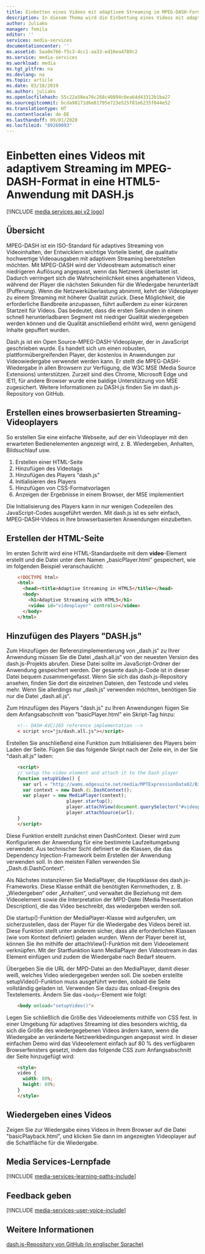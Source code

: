 ```yaml
---
title: Einbetten eines Videos mit adaptivem Streaming im MPEG-DASH-Format in eine HTML5-Anwendung mit DASH.js | Microsoft-Dokumentation
description: In diesem Thema wird die Einbettung eines Videos mit adaptivem Streaming im MPEG-DASH-Format mithilfe von DASH.js in eine HTML5-Anwendung erläutert.
author: Juliako
manager: femila
editor: ''
services: media-services
documentationcenter: ''
ms.assetid: 5aa0e7b6-f5c3-4cc1-aa33-ed16ea4780c2
ms.service: media-services
ms.workload: media
ms.tgt_pltfrm: na
ms.devlang: na
ms.topic: article
ms.date: 03/18/2019
ms.author: juliako
ms.openlocfilehash: 55c22a58ea76c268c40894c0ea64d43312b1ba27
ms.sourcegitcommit: bcda98171d6e81795e723e525f81e6235f044e52
ms.translationtype: HT
ms.contentlocale: de-DE
ms.lasthandoff: 09/01/2020
ms.locfileid: "89269093"
---
```

# <a name="embedding-an-mpeg-dash-adaptive-streaming-video-in-an-html5-application-with-dashjs"></a>Einbetten eines Videos mit adaptivem Streaming im MPEG-DASH-Format in eine HTML5-Anwendung mit DASH.js

[!INCLUDE [media services api v2 logo](./includes/v2-hr.md)] 

## <a name="overview"></a>Übersicht
MPEG-DASH ist ein ISO-Standard für adaptives Streaming von Videoinhalten, der Entwicklern wichtige Vorteile bietet, die qualitativ hochwertige Videoausgaben mit adaptivem Streaming bereitstellen möchten. Mit MPEG-DASH wird der Videostream automatisch einer niedrigeren Auflösung angepasst, wenn das Netzwerk überlastet ist. Dadurch verringert sich die Wahrscheinlichkeit eines angehaltenen Videos, während der Player die nächsten Sekunden für die Wiedergabe herunterlädt (Pufferung). Wenn die Netzwerküberlastung abnimmt, kehrt der Videoplayer zu einem Streaming mit höherer Qualität zurück. Diese Möglichkeit, die erforderliche Bandbreite anzupassen, führt außerdem zu einer kürzeren Startzeit für Videos. Das bedeutet, dass die ersten Sekunden in einem schnell herunterladbaren Segment mit niedriger Qualität wiedergegeben werden können und die Qualität anschließend erhöht wird, wenn genügend Inhalte gepuffert wurden.

Dash.js ist ein Open Source-MPEG-DASH-Videoplayer, der in JavaScript geschrieben wurde. Es handelt sich um einen robusten, plattformübergreifenden Player, der kostenlos in Anwendungen zur Videowiedergabe verwendet werden kann. Er stellt die MPEG-DASH-Wiedergabe in allen Browsern zur Verfügung, die W3C MSE (Media Source Extensions) unterstützen. Zurzeit sind dies Chrome, Microsoft Edge und IE11, für andere Browser wurde eine baldige Unterstützung von MSE zugesichert. Weitere Informationen zu DASH.js finden Sie im dash.js-Repository von GitHub.

## <a name="creating-a-browser-based-streaming-video-player"></a>Erstellen eines browserbasierten Streaming-Videoplayers
So erstellen Sie eine einfache Webseite, auf der ein Videoplayer mit den erwarteten Bedienelementen angezeigt wird, z. B. Wiedergeben, Anhalten, Bildsuchlauf usw.

1. Erstellen einer HTML-Seite
2. Hinzufügen des Videotags
3. Hinzufügen des Players "dash.js"
4. Initialisieren des Players
5. Hinzufügen von CSS-Formatvorlagen
6. Anzeigen der Ergebnisse in einem Browser, der MSE implementiert

Die Initialisierung des Players kann in nur wenigen Codezeilen des JavaScript-Codes ausgeführt werden. Mit dash.js ist es sehr einfach, MPEG-DASH-Videos in Ihre browserbasierten Anwendungen einzubetten.

## <a name="creating-the-html-page"></a>Erstellen der HTML-Seite
Im ersten Schritt wird eine HTML-Standardseite mit dem **video**-Element erstellt und die Datei unter dem Namen „basicPlayer.html“ gespeichert, wie im folgenden Beispiel veranschaulicht:

```html
    <!DOCTYPE html>
    <html>
      <head><title>Adaptive Streaming in HTML5</title></head>
      <body>
        <h1>Adaptive Streaming with HTML5</h1>
        <video id="videoplayer" controls></video>
      </body>
    </html>
```

## <a name="adding-the-dashjs-player"></a>Hinzufügen des Players "DASH.js"
Zum Hinzufügen der Referenzimplementierung von „dash.js“ zu Ihrer Anwendung müssen Sie die Datei „dash.all.js“ von der neuesten Version des dash.js-Projekts abrufen. Diese Datei sollte im JavaScript-Ordner der Anwendung gespeichert werden. Der gesamte dash.js-Code ist in dieser Datei bequem zusammengefasst. Wenn Sie sich das dash.js-Repository ansehen, finden Sie dort die einzelnen Dateien, den Testcode und vieles mehr. Wenn Sie allerdings nur „dash.js“ verwenden möchten, benötigen Sie nur die Datei „dash.all.js“.

Zum Hinzufügen des Players "dash.js" zu Ihren Anwendungen fügen Sie dem Anfangsabschnitt von "basicPlayer.html" ein Skript-Tag hinzu:

```html
    <!-- DASH-AVC/265 reference implementation -->
    < script src="js/dash.all.js"></script>
```

Erstellen Sie anschließend eine Funktion zum Initialisieren des Players beim Laden der Seite. Fügen Sie das folgende Skript nach der Zeile ein, in der Sie "dash.all.js" laden:

```html
    <script>
    // setup the video element and attach it to the Dash player
    function setupVideo() {
      var url = "http://wams.edgesuite.net/media/MPTExpressionData02/BigBuckBunny_1080p24_IYUV_2ch.ism/manifest(format=mpd-time-csf)";
      var context = new Dash.di.DashContext();
      var player = new MediaPlayer(context);
                      player.startup();
                      player.attachView(document.querySelector("#videoplayer"));
                      player.attachSource(url);
    }
    </script>
```

Diese Funktion erstellt zunächst einen DashContext. Dieser wird zum Konfigurieren der Anwendung für eine bestimmte Laufzeitumgebung verwendet. Aus technischer Sicht definiert er die Klassen, die das Dependency Injection-Framework beim Erstellen der Anwendung verwenden soll. In den meisten Fällen verwenden Sie „Dash.di.DashContext“.

Als Nächstes instanziieren Sie MediaPlayer, die Hauptklasse des dash.js-Frameworks. Diese Klasse enthält die benötigten Kernmethoden, z. B. „Wiedergeben“ oder „Anhalten“, und verwaltet die Beziehung mit dem Videoelement sowie die Interpretation der MPD-Datei (Media Presentation Description), die das Video beschreibt, das wiedergeben werden soll.

Die startup()-Funktion der MediaPlayer-Klasse wird aufgerufen, um sicherzustellen, dass der Player für die Wiedergabe des Videos bereit ist. Diese Funktion stellt unter anderem sicher, dass alle erforderlichen Klassen (wie vom Kontext definiert) geladen wurden. Wenn der Player bereit ist, können Sie ihn mithilfe der attachView()-Funktion mit dem Videoelement verknüpfen. Mit der Startfunktion kann MediaPlayer den Videostream in das Element einfügen und zudem die Wiedergabe nach Bedarf steuern.

Übergeben Sie die URL der MPD-Datei an den MediaPlayer, damit dieser weiß, welches Video wiedergegeben werden soll. Die soeben erstellte setupVideo()-Funktion muss ausgeführt werden, sobald die Seite vollständig geladen ist. Verwenden Sie dazu das onload-Ereignis des Textelements. Ändern Sie das `<body>`-Element wie folgt:

```html
    <body onload="setupVideo()">
```

Legen Sie schließlich die Größe des Videoelements mithilfe von CSS fest. In einer Umgebung für adaptives Streaming ist dies besonders wichtig, da sich die Größe des wiedergegebenen Videos ändern kann, wenn die Wiedergabe an veränderte Netzwerkbedingungen angepasst wird. In dieser einfachen Demo wird das Videoelement einfach auf 80 % des verfügbaren Browserfensters gesetzt, indem das folgende CSS zum Anfangsabschnitt der Seite hinzugefügt wird:

```html
    <style>
    video {
      width: 80%;
      height: 80%;
    }
    </style>
```

## <a name="playing-a-video"></a>Wiedergeben eines Videos
Zeigen Sie zur Wiedergabe eines Videos in Ihrem Browser auf die Datei "basicPlayback.html", und klicken Sie dann im angezeigten Videoplayer auf die Schaltfläche für die Wiedergabe.

## <a name="media-services-learning-paths"></a>Media Services-Lernpfade
[!INCLUDE [media-services-learning-paths-include](../../../includes/media-services-learning-paths-include.md)]

## <a name="provide-feedback"></a>Feedback geben
[!INCLUDE [media-services-user-voice-include](../../../includes/media-services-user-voice-include.md)]

## <a name="see-also"></a>Weitere Informationen

[dash.js-Repository von GitHub (in englischer Sprache)](https://github.com/Dash-Industry-Forum/dash.js) 

